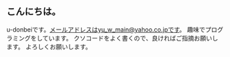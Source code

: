 ## こんにちは。
u-donbeiです。メールアドレスはyu_w_main@yahoo.co.jpです。
趣味でプログラミングをしています。
クソコードをよく書くので、良ければご指摘お願いします。
よろしくお願いします。
